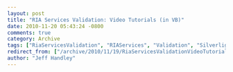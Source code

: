 ```yaml
---
layout: post
title: "RIA Services Validation: Video Tutorials (in VB)"
date: 2010-11-20 05:43:24 -0800
comments: true
category: Archive
tags: ["RiaServicesValidation", "RIAServices", "Validation", "Silverlight"]
redirect_from: ["/archive/2010/11/19/RiaServicesValidationVideoTutorials.aspx/", "/archive/2010/11/19/riaservicesvalidationvideotutorials.aspx"]
author: "Jeff Handley"
---
```


